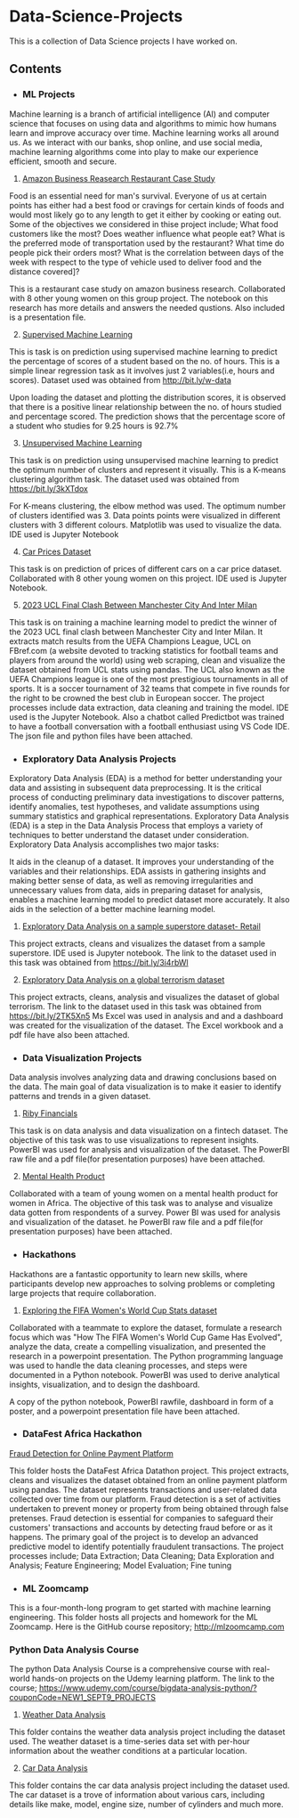 # Data-Science-Projects
This is a collection of Data Science projects I have worked on.

## Contents

- ### ML Projects

Machine learning is a branch of artificial intelligence (AI) and computer science that focuses on using data and algorithms to mimic how humans learn and improve accuracy over time. Machine learning works all around us. As we interact with our banks, shop online, and use social media, machine learning algorithms come into play to make our experience efficient, smooth and secure. 
1. [Amazon Business Reasearch Restaurant Case Study](https://github.com/Temiwaji/Data-Science-Projects/blob/main/ML%20Projects/Amazon%20Business%20Research%20Analyst%20Dataset/Amazon%20Business%20Research%20Analyst%20Dataset.ipynb)

Food is an essential need for man's survival. Everyone of us at certain points has either had a best food or cravings for certain kinds of foods and would most likely go to any length to get it either by cooking or eating out. Some of the objectives we considered in thise project include; What food customers like the most? Does weather influence what people eat? What is the preferred mode of transportation used by the restaurant? What time do people pick their orders most? What is the correlation between days of the week with respect to the type of vehicle used to deliver food and the distance covered]?

This is a restaurant case study on amazon business research. Collaborated with 8 other young women on this group project. The notebook on this research has more details and answers the needed qustions. Also included is a presentation file.

2. [Supervised Machine Learning](https://github.com/Temiwaji/Data-Science-Projects/blob/main/ML%20Projects/TSF%20Task%201.ipynb)

This is task is on prediction using supervised machine learning to predict the percentage of scores of a student based on the no. of hours. This is a simple linear regression task as it involves just 2 variables(i.e, hours and scores). Dataset used was obtained from http://bit.ly/w-data

Upon loading the dataset and plotting the distribution scores, it is observed that there is a positive linear relationship between the no. of hours studied and percentage scored. The prediction shows that the percentage score of a student who studies for 9.25 hours is 92.7%

3. [Unsupervised Machine Learning](https://github.com/Temiwaji/Data-Science-Projects/blob/main/ML%20Projects/TSF%20Task%202-%20Unsupervised%20Machine%20Learning.ipynb)

This task is on prediction using unsupervised machine learning to predict the optimum number of clusters and represent it visually. This is a K-means clustering algorithm task. The dataset used was obtained from https://bit.ly/3kXTdox

For K-means clustering, the elbow method was used. The optimum number of clusters identified was 3. Data points points were visualized in different clusters with 3 different colours. Matplotlib was used to visualize the data. IDE used is Jupyter Notebook

4. [Car Prices Dataset](https://github.com/Temiwaji/Data-Science-Projects/blob/main/ML%20Projects/Car%20Prices%20Dataset.ipynb)

This task is on prediction of prices of different cars on a car price dataset. Collaborated with 8 other young women on this project. IDE used is Jupyter Notebook.

5. [2023 UCL Final Clash Between Manchester City And Inter Milan](https://github.com/Temiwaji/Data-Science-Projects/tree/main/ML%20Projects/UCL%20Finals'23)

This task is on training a machine learning model to predict the winner of the 2023 UCL final clash between Manchester City and Inter Milan. It extracts match results from the UEFA Champions League, UCL on FBref.com (a website devoted to tracking statistics for football teams and players from around the world) using web scraping, clean and visualize the dataset obtained from UCL stats using pandas. The UCL also known as the UEFA Champions league is one of the most prestigious tournaments in all of sports. It is a soccer tournament of 32 teams that compete in five rounds for the right to be crowned the best club in European soccer. The project processes include data extraction, data cleaning and training the model. IDE used is the Jupyter Notebook.
Also a chatbot called Predictbot was trained to have a football conversation with a football enthusiast using VS Code IDE. The json file and python files have been attached. 

- ### Exploratory Data Analysis Projects

Exploratory Data Analysis (EDA) is a method for better understanding your data and assisting in subsequent data preprocessing. It is the critical process of conducting preliminary data investigations to discover patterns, identify anomalies, test hypotheses, and validate assumptions using summary statistics and graphical representations. Exploratory Data Analysis (EDA) is a step in the Data Analysis Process that employs a variety of techniques to better understand the dataset under consideration. Exploratory Data Analysis accomplishes two major tasks:

It aids in the cleanup of a dataset. It improves your understanding of the variables and their relationships. EDA assists in gathering insights and making better sense of data, as well as removing irregularities and unnecessary values from data, aids in preparing dataset for analysis, enables a machine learning model to predict dataset more accurately. It also aids in the selection of a better machine learning model.
1. [Exploratory Data Analysis on a sample superstore dataset- Retail](https://github.com/Temiwaji/Data-Science-Projects/blob/main/EDA%20Projects/TSF-%20Task%203.ipynb)

 This project extracts, cleans and visualizes the dataset from a sample superstore. IDE used is Jupyter notebook. The link to the dataset used in this task was obtained from https://bit.ly/3i4rbWl

2. [Exploratory Data Analysis on a global terrorism dataset](https://github.com/Temiwaji/Data-Science-Projects/blob/main/EDA%20Projects/TSF%20-%20Task%204/TSF-%20Task%204.pdf)

This project extracts, cleans, analysis and visualizes the dataset of global terrorism. The link to the dataset used in this task was obtained from https://bit.ly/2TK5Xn5 Ms Excel was used in analysis and and a dashboard was created for the visualization of the dataset. The Excel workbook and a pdf file have also been attached.

- ### Data Visualization Projects

Data analysis involves analyzing data and drawing conclusions based on the data. The main goal of data visualization is to make it easier to identify patterns and trends in a given dataset.
1. [Riby Financials](https://github.com/Temiwaji/Data-Science-Projects/blob/main/Data%20Visualization%20Projects/Riby%20Financials%20Dataset/Riby%20Assignment_Nwajiunor%20Edgar_Group%205.pdf)

This task is on data analysis and data visualization on a fintech dataset. The objective of this task was to use visualizations to represent insights. PowerBI was used for analysis and visualization of the dataset. The PowerBI raw file and a pdf file(for presentation purposes) have been attached.

2. [Mental Health Product](https://github.com/Temiwaji/Data-Science-Projects/blob/main/Data%20Visualization%20Projects/Mental%20Health%20Product/Mental%20health%20product%20survey_%20Updated_1.pdf)

Collaborated with a team of young women on a mental health product for women in Africa. The objective of this task was to analyse and visualize data gotten from respondents of a survey. Power BI was used for analysis and visualization of the dataset. he PowerBI raw file and a pdf file(for presentation purposes) have been attached.

- ### Hackathons

Hackathons are a fantastic opportunity to learn new skills, where participants develop new approaches to solving problems or completing large projects that require collaboration. 
1. [Exploring the FIFA Women's World Cup Stats dataset](https://github.com/Temiwaji/Data-Science-Projects/tree/main/Hackathons/FIFA%20Women's%20World%20Cup%20Stats%20Dataset)

Collaborated with a teammate to explore the dataset, formulate a research focus which was "How The FIFA Women's World Cup Game Has Evolved", analyze the data, create a compelling visualization, and presented the research in a powerpoint presentation. The Python programming language was used to handle the data cleaning processes, and steps were documented in a Python notebook. PowerBI was used to derive analytical insights, visualization, and to design the dashboard.

A copy of the python notebook, PowerBI rawfile, dashboard in form of a poster, and a powerpoint presentation file have been attached.

- ### DataFest Africa Hackathon
[Fraud Detection for Online Payment Platform](https://github.com/Temiwaji/Data-Science-Projects/tree/main/DataFest%20Africa%20Hackathon)

This folder hosts the DataFest Africa Datathon project. This project extracts, cleans and visualizes the dataset obtained from an online payment platform using pandas. The dataset represents transactions and user-related data collected over time from our platform. Fraud detection is a set of activities undertaken to prevent money or property from being obtained through false pretenses. Fraud detection is essential for companies to safeguard their customers' transactions and accounts by detecting fraud before or as it happens. The primary goal of the project is to develop an advanced predictive model to identify potentially fraudulent transactions. The project processes include;
Data Extraction; 
Data Cleaning;
Data Exploration and Analysis;
Feature Engineering;
Model Evaluation;
Fine tuning

- ### ML Zoomcamp 
This is a four-month-long program to get started with machine learning engineering. This folder hosts all projects and homework for the ML Zoomcamp. Here is the GitHub course repository; http://mlzoomcamp.com

### Python Data Analysis Course

The python Data Analysis Course is a comprehensive course with real-world hands-on projects on the Udemy learning platform. The link to the course; https://www.udemy.com/course/bigdata-analysis-python/?couponCode=NEW1_SEPT9_PROJECTS
1. [Weather Data Analysis](https://github.com/Temiwaji/Data-Science-Projects/tree/main/Python%20Data%20Analysis%20Course/Project%201)

This folder contains the weather data analysis project including the dataset used. The weather dataset is a time-series data set with per-hour information about the weather conditions at a particular location.

2. [Car Data Analysis](https://github.com/Temiwaji/Data-Science-Projects/blob/main/Python%20Data%20Analysis%20Course/Project%202/CAR%20DATA%20ANALYSIS_PROJECT%202.ipynb)

This folder contains the car data analysis project including the dataset used. The car dataset is a trove of information about various cars, including details like make, model, engine size, number of cylinders and much more.
